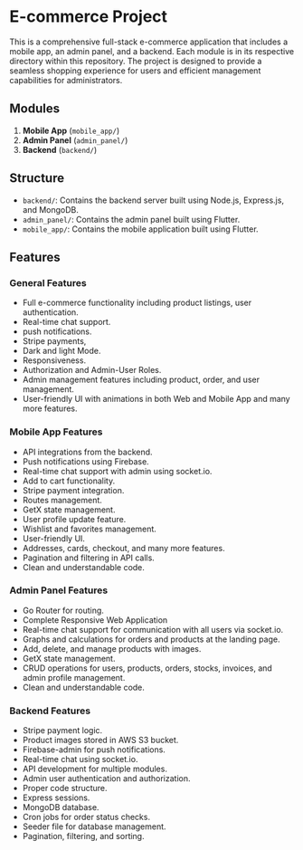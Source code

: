 # E-commerce Project

This is a comprehensive full-stack e-commerce application that includes a mobile app, an admin panel, and a backend. Each module is in its respective directory within this repository. The project is designed to provide a seamless shopping experience for users and efficient management capabilities for administrators.

## Modules
1. **Mobile App** (`mobile_app/`)
2. **Admin Panel** (`admin_panel/`)
3. **Backend** (`backend/`)

## Structure
- `backend/`: Contains the backend server built using Node.js, Express.js, and MongoDB.
- `admin_panel/`: Contains the admin panel built using Flutter.
- `mobile_app/`: Contains the mobile application built using Flutter.

## Features

### General Features
- Full e-commerce functionality including product listings, user authentication.
- Real-time chat support.
- push notifications.
- Stripe payments,
- Dark and light Mode.
- Responsiveness.
- Authorization and Admin-User Roles.
- Admin management features including product, order, and user management.
- User-friendly UI with animations in both Web and Mobile App and many more features.

### Mobile App Features
- API integrations from the backend.
- Push notifications using Firebase.
- Real-time chat support with admin using socket.io.
- Add to cart functionality.
- Stripe payment integration.
- Routes management.
- GetX state management.
- User profile update feature.
- Wishlist and favorites management.
- User-friendly UI.
- Addresses, cards, checkout, and many more features.
- Pagination and filtering in API calls.
- Clean and understandable code.

### Admin Panel Features
- Go Router for routing.
- Complete Responsive Web Application
- Real-time chat support for communication with all users via socket.io.
- Graphs and calculations for orders and products at the landing page.
- Add, delete, and manage products with images.
- GetX state management.
- CRUD operations for users, products, orders, stocks, invoices, and admin profile management.
- Clean and understandable code.

### Backend Features
- Stripe payment logic.
- Product images stored in AWS S3 bucket.
- Firebase-admin for push notifications.
- Real-time chat using socket.io.
- API development for multiple modules.
- Admin user authentication and authorization.
- Proper code structure.
- Express sessions.
- MongoDB database.
- Cron jobs for order status checks.
- Seeder file for database management.
- Pagination, filtering, and sorting.

